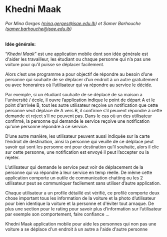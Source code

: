 # Khedni Maak
###### Par Mina Gerges (mina.gerges@isae.edu.lb) et Samer Barhouche (samer.barhouche@isae.edu.lb)

**Idée générale:**

“*Khedni Maak*” est une application mobile dont son idée générale est d'aider les travailleur, les étudiant ou chaque personne qui n’a pas une voiture pour qu’il puisse se déplacer facilement.

Alors c’est une programme a pour objectif de répondre au besoin d’une personne qui souhaite de se déplacer d’un endroit à un autre gratuitement ou avec honoraires où l’utilisateur qui va répondre au service le décide.

Par exemple, si un étudiant souhaite de se déplacé de sa maison a l'université / école, il ouvre l’application indique le point de départ A et le point d'arrivée B, tout les autre utilisateur reçoive un notification que cette personne veut déplace de A vers B, il confirme s’il peuvent répondre à cette demande et reject s’il ne peuvent pas. Dans le cas où un des utilisateur confirmé, la personne qui demande le service reçoive une notification qu'une personne répondre à ce service.

D’une autre manière, les utilisateur peuvent aussi indiquée sur la carte l’endroit de destination, ainsi la personne qui veuille de ce delplace peut savoir qui sont les personne ont pour destination qu’il souhaite, alors il clic sur cette personne, une  notification est envoyé il peut l’accepter ou la rejeter.

L’utilisateur qui demande le service peut voir de déplacement de la personne qui va répondre à leur service en temp réelle. De même cette application comporte un outile de communication chatting ou les 2 utilisateur peut se communiquer facilement sans utiliser d’autre application.

Chaque utilisateur a un profile détaillé est vérifié, ce profilé comporte deux chose important tous les information de la voiture et la photo d’utilisateur pour bien identique la voiture et la personne et d'éviter tout  arnaque. De plus une section pour le rating pour savoir plus d’information sur l’utilisateur par exemple son comportement, faire confiance ...

Khedni Maak application mobile pour aide les personnes qui non pas une voiture a se déplace d'un endroit à un autre a l'aide d'autre personne



